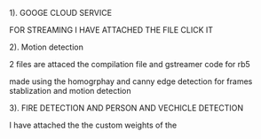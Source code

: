 
1).  GOOGE CLOUD SERVICE

FOR STREAMING I HAVE ATTACHED THE FILE CLICK IT 



2). Motion detection 

2 files are attaced the compilation file and gstreamer code for rb5 

made using the homogrphay and canny edge detection for frames stablization and motion detection 



3). FIRE DETECTION AND PERSON AND VECHICLE DETECTION 

I have attached the the custom weights of the 

